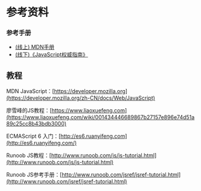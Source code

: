 # 参考资料 

### 参考手册

- [(线上) MDN手册](https://developer.mozilla.org/zh-CN/docs/Web/JavaScript)
- [(线下)《JavaScript权威指南》](https://item.jd.com/10974436.html)


## 教程

MDN JavaScript：[https://developer.mozilla.org](https://developer.mozilla.org/zh-CN/docs/Web/JavaScript)

廖雪峰的JS教程：[https://www.liaoxuefeng.com](https://www.liaoxuefeng.com/wiki/001434446689867b27157e896e74d51a89c25cc8b43bdb3000)

ECMAScript 6 入门：[http://es6.ruanyifeng.com](http://es6.ruanyifeng.com/)

Runoob JS教程：[http://www.runoob.com/js/js-tutorial.html](http://www.runoob.com/js/js-tutorial.html)

Runoob JS参考手册：[http://www.runoob.com/jsref/jsref-tutorial.html](http://www.runoob.com/jsref/jsref-tutorial.html)

